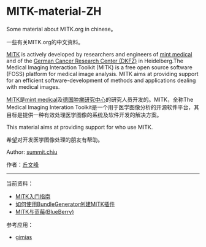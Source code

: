 MITK-material-ZH
================

Some material about MITK.org in chinese。

一些有关MITK.org的中文资料。

[MITK](http://www.mitk.org/wiki)  is actively developed by researchers and engineers of [mint medical](http://www.mint-medical.de/) and of the [German Cancer Research Center (DKFZ)](http://www.dkfz.de/en/mbi/index.html) in Heidelberg.The Medical Imaging Interaction Toolkit (MITK) is a free open source software (FOSS) platform for medical image analysis. MITK aims at providing support for an efficient software-development of methods and applications dealing with medical images.

[MITK](http://www.mitk.org/wiki)是[mint medical](http://www.mint-medical.de/)及[德国肿瘤研究中心](http://www.dkfz.de/en/mbi/index.html)的研究人员开发的。MITK，全称The Medical Imaging Interation Toolkit是一个用于医学图像分析的开源软件平台，其目标是提供一种有效处理医学图像的系统及软件开发的解决方案。

This material aims at providing support for who use MITK.

希望对开发医学图像处理的朋友有帮助。

Author: [summit.chiu](mailto:809104518@qq.com)

作者：[丘文峰](mailto:809104518@qq.com)

----------

当前资料：

- [MITK入门指南](MITK-material-ZH/blob/master/MITK-tutorial.md)
- [如何使用BundleGenerator创建MITK插件](MITK-material-ZH/blob/master/NewPluginPage.md)
- [MITK与蓝莓(BlueBerry)](MITK-material-ZH/blob/master/FAQBlueBerry.md)

参考应用：

- [gimias](https://svn.gimias.org/repos/toolkit/gimias/stable/GIMIAS_1_1_0/src/Apps/Plugins/)
